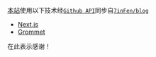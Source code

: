 [本站](https://7in.me)使用以下技术经[`Github API`](https://api.github.com/)同步自[`7inFen/blog`](https://github.com/7inFen/blog/)
- [Next.js](https://nextjs.org/)
- [Grommet](https://v2.grommet.io/)

在此表示感谢！
